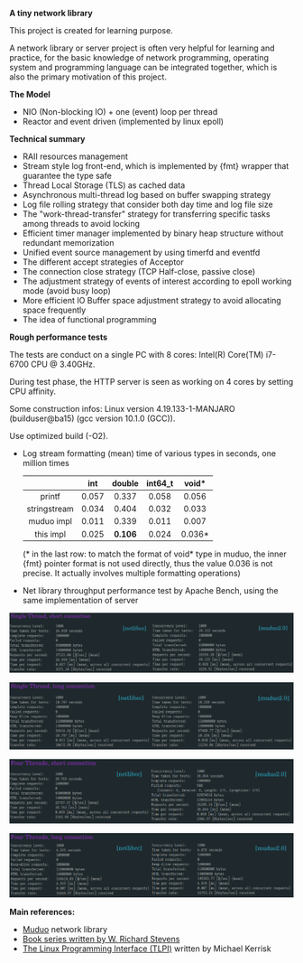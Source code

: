 **A tiny network library**

This project is created for learning purpose.

A network library or server project is often very helpful for 
learning and practice, for the basic knowledge of network programming, operating system and programming language
can be integrated together, which is also the primary motivation of this project.

**The Model**

- NIO (Non-blocking IO) + one (event) loop per thread
- Reactor and event driven (implemented by linux epoll)

**Technical summary**

- RAII resources management
- Stream style log front-end,  which is implemented by {fmt} wrapper that guarantee the type safe
- Thread Local Storage (TLS) as cached data
- Asynchronous multi-thread log based on buffer swapping strategy
- Log file rolling strategy that consider both day time and log file size
- The "work-thread-transfer" strategy for transferring specific tasks among threads to avoid locking
- Efficient timer manager implemented by binary heap structure without redundant memorization
- Unified event source management by using timerfd and eventfd
- The different accept strategies of Acceptor
- The connection close strategy (TCP Half-close, passive close)
- The adjustment strategy of events of interest according to epoll working mode (avoid busy loop)
- More efficient IO Buffer space adjustment strategy to avoid allocating space frequently
- The idea of functional programming

**Rough performance tests**

The tests are conduct on a single PC with 8 cores: Intel(R) Core(TM) i7-6700 CPU @ 3.40GHz.

During test phase, the HTTP server is seen as working on 4 cores by setting CPU affinity.

Some construction infos: Linux version 4.19.133-1-MANJARO (builduser@ba15) (gcc version 10.1.0 (GCC)).

Use optimized build (-O2).

- Log stream formatting (mean) time of various types in seconds, one million times

  |              |  int  |  double   | int64_t | void*  |
  | :----------: | :---: | :-------: | :-----: | :----: |
  |    printf    | 0.057 |   0.337   |  0.058  | 0.056  |
  | stringstream | 0.034 |   0.404   |  0.032  | 0.033  |
  |  muduo impl  | 0.011 |   0.339   |  0.011  | 0.007  |
  |  this impl   | 0.025 | **0.106** |  0.024  | 0.036* |

  (* in the last row: to match the format of void* type in muduo, the inner {fmt} pointer format is not used directly, thus the value 0.036 is not precise. It actually involves multiple formatting operations)

- Net library throughput performance test by Apache Bench, using the same implementation of server

![](./tests/single_short.png)

![](./tests/single_long.png)

![](./tests/multi_short.png)

![](./tests/multi_long.png)

**Main references:**

- [Muduo](https://github.com/chenshuo/muduo) network library
- [Book series written by W. Richard Stevens](http://www.kohala.com/start/#books)
- [The Linux Programming Interface (TLPI)](https://man7.org/tlpi/) written by Michael Kerrisk
